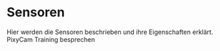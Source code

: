 # Sensoren
Hier werden die Sensoren beschrieben und ihre Eigenschaften erklärt.
PixyCam Training besprechen
